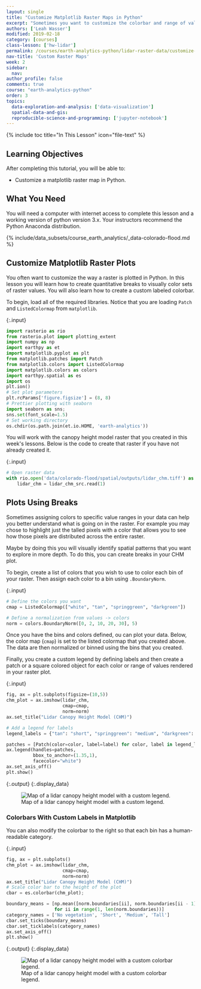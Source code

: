 ```yaml
---
layout: single
title: "Customize Matplotlib Raster Maps in Python"
excerpt: "Sometimes you want to customize the colorbar and range of values plotted in a raster map. Learn how to create breaks to plot rasters in Python."
authors: ['Leah Wasser']
modified: 2019-02-18
category: [courses]
class-lesson: ['hw-lidar']
permalink: /courses/earth-analytics-python/lidar-raster-data/customize-matplotlib-raster-maps/
nav-title: 'Custom Raster Maps'
week: 2
sidebar:
  nav:
author_profile: false
comments: true
course: "earth-analytics-python"
order: 3
topics:
  data-exploration-and-analysis: ['data-visualization']
  spatial-data-and-gis:
  reproducible-science-and-programming: ['jupyter-notebook']
---
```


{% include toc title="In This Lesson" icon="file-text" %}

<div class='notice--success' markdown="1">

## <i class="fa fa-graduation-cap" aria-hidden="true"></i> Learning Objectives

After completing this tutorial, you will be able to:
* Customize a matplotlib raster map in Python.

## <i class="fa fa-check-square-o fa-2" aria-hidden="true"></i> What You Need

You will need a computer with internet access to complete this lesson and a working version of python version 3.x.
Your instructors recommend the Python Anaconda distribution. 

{% include/data_subsets/course_earth_analytics/_data-colorado-flood.md %}

</div>

## Customize Matplotlib Raster Plots

You often want to customize the way a raster is plotted in Python. In this lesson you will learn how to create quantitative breaks to visually color sets of raster values. You will also learn how to create a custom labeled colorbar. 

To begin, load all of the required libraries. Notice that you are loading `Patch` and `ListedColormap` from `matplotlib`.

{:.input}
```python
import rasterio as rio
from rasterio.plot import plotting_extent
import numpy as np
import earthpy as et
import matplotlib.pyplot as plt
from matplotlib.patches import Patch
from matplotlib.colors import ListedColormap
import matplotlib.colors as colors
import earthpy.spatial as es
import os
plt.ion()
# Set plot parameters
plt.rcParams['figure.figsize'] = (8, 8)
# Prettier plotting with seaborn
import seaborn as sns; 
sns.set(font_scale=1.5)
# Set working directory
os.chdir(os.path.join(et.io.HOME, 'earth-analytics'))
```

You will work with the canopy height model raster that you created in this week's lessons. Below is the code to create that raster if you have not already created it. 

{:.input}
```python
# Open raster data
with rio.open('data/colorado-flood/spatial/outputs/lidar_chm.tiff') as lidar_chm_src:
    lidar_chm = lidar_chm_src.read(1)
```


## Plots Using Breaks

Sometimes assigning colors to specific value ranges in your data can help you 
better understand what is going on in the raster. For example you may chose to highlight 
just the talled pixels with a color that allows you to see how those pixels are distributed 
across the entire raster. 

Maybe by doing this you will visually identify spatial patterns that you want  
to explore in more depth. To do this, you can create breaks in your CHM plot.

To begin, create a list of colors that you wish to use to color each bin of your raster.
Then assign each color to a bin using `.BoundaryNorm`.

{:.input}
```python
# Define the colors you want
cmap = ListedColormap(["white", "tan", "springgreen", "darkgreen"])

# Define a normalization from values -> colors
norm = colors.BoundaryNorm([0, 2, 10, 20, 30], 5)
```

Once you have the bins and colors defined, ou can plot your data. 
Below, the color map (`cmap`) is set to the listed colormap that you created above. 
The data are then normalized or binned using the bins that you created.

Finally, you create a custom legend by defining labels and then create a patch or a square colored object for each color or range of values rendered in your raster plot.

{:.input}
```python
fig, ax = plt.subplots(figsize=(10,5))
chm_plot = ax.imshow(lidar_chm, 
                     cmap=cmap, 
                     norm=norm)
ax.set_title("Lidar Canopy Height Model (CHM)")

# Add a legend for labels
legend_labels = {"tan": "short", "springgreen": "medium", "darkgreen": "tall"}

patches = [Patch(color=color, label=label) for color, label in legend_labels.items()]
ax.legend(handles=patches, 
          bbox_to_anchor=(1.35,1), 
          facecolor="white")
ax.set_axis_off()
plt.show()
```

{:.output}
{:.display_data}

<figure>

<img src = "/home/jovyan/eds-lessons-website/images/courses/earth-analytics-python/02-intro-to-lidar-and-raster/interactive-maps/2018-02-05-maps03-customize-matplotlib-colorbars-raster_9_0.png" alt = "Map of a lidar canopy height model with a custom legend.">
<figcaption>Map of a lidar canopy height model with a custom legend.</figcaption>

</figure>




### Colorbars With Custom Labels in Matplotlib
You can also modify the colorbar to the right so that each bin has a human-readable category.

{:.input}
```python
fig, ax = plt.subplots()
chm_plot = ax.imshow(lidar_chm, 
                     cmap=cmap, 
                     norm=norm)
ax.set_title("Lidar Canopy Height Model (CHM)")
# Scale color bar to the height of the plot
cbar = es.colorbar(chm_plot);

boundary_means = [np.mean([norm.boundaries[ii], norm.boundaries[ii - 1]])
                  for ii in range(1, len(norm.boundaries))]
category_names = ['No vegetation', 'Short', 'Medium', 'Tall']
cbar.set_ticks(boundary_means)
cbar.set_ticklabels(category_names)
ax.set_axis_off()
plt.show()
```

{:.output}
{:.display_data}

<figure>

<img src = "/home/jovyan/eds-lessons-website/images/courses/earth-analytics-python/02-intro-to-lidar-and-raster/interactive-maps/2018-02-05-maps03-customize-matplotlib-colorbars-raster_11_0.png" alt = "Map of a lidar canopy height model with a custom colorbar legend.">
<figcaption>Map of a lidar canopy height model with a custom colorbar legend.</figcaption>

</figure>



